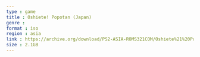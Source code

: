 ```yaml
---
type : game
title : Oshiete! Popotan (Japan)
genre : 
format : iso
region : asia
link : https://archive.org/download/PS2-ASIA-ROMS321COM/Oshiete%21%20Popotan%20%28Japan%29.7z
size : 2.1GB
---
```

